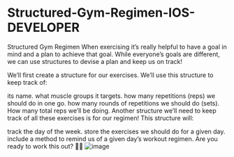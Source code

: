 # Structured-Gym-Regimen-IOS-DEVELOPER
Structured Gym Regimen
When exercising it’s really helpful to have a goal in mind and a plan to achieve that goal. While everyone’s goals are different, we can use structures to devise a plan and keep us on track!

We’ll first create a structure for our exercises. We’ll use this structure to keep track of:

its name.
what muscle groups it targets.
how many repetitions (reps) we should do in one go.
how many rounds of repetitions we should do (sets).
How many total reps we’ll be doing.
Another structure we’ll need to keep track of all these exercises is for our regimen! This structure will:

track the day of the week.
store the exercises we should do for a given day.
include a method to remind us of a given day’s workout regimen.
Are you ready to work this out? 🏋️‍♀️
![image](https://github.com/hebaomar94/Structured-Gym-Regimen-IOS-DEVELOPER/assets/97067717/95f89ef8-fdce-49ec-98c0-0629c722c2c8)
